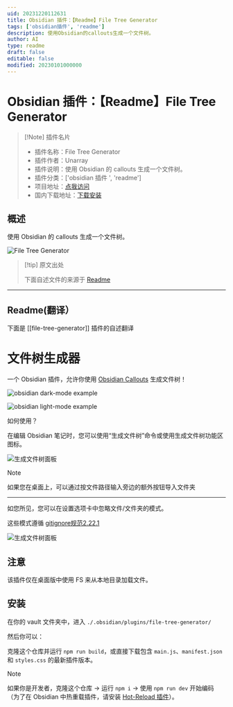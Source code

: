 ```yaml
---
uid: 20231220112631
title: Obsidian 插件：【Readme】File Tree Generator
tags: ['obsidian插件', 'readme']
description: 使用Obsidian的callouts生成一个文件树。
author: AI
type: readme
draft: false
editable: false
modified: 20230101000000
---
```


# Obsidian 插件：【Readme】File Tree Generator

> [!Note] 插件名片
> - 插件名称：File Tree Generator
> - 插件作者：Unarray
> - 插件说明：使用 Obsidian 的 callouts 生成一个文件树。
> - 插件分类：['obsidian 插件 ', 'readme']
> - 项目地址：[点我访问](https://github.com/Unarray/FileTreeGenerator)
> - 国内下载地址：[下载安装](https://pkmer.cn/products/plugin/pluginMarket/?file-tree-generator)

## 概述

使用 Obsidian 的 callouts 生成一个文件树。

![File Tree Generator](https://cdn.pkmer.cn/covers/file-tree-generator.png!pkmer)

> [!tip] 原文出处
>
>下面自述文件的来源于 [Readme](https://ghproxy.net/https://raw.githubusercontent.com/Unarray/FileTreeGenerator/main/README.md)

---

## Readme(翻译）

下面是 [[file-tree-generator]] 插件的自述翻译

# 文件树生成器

一个 Obsidian 插件，允许你使用 [Obsidian Callouts](https://help.obsidian.md/Editing+and+formatting/Callouts) 生成文件树！

![obsidian dark-mode example](https://cdn.pkmer.cn/covers/file-tree-generator_2_0.png!pkmer)

![obsidian light-mode example](https://cdn.pkmer.cn/covers/file-tree-generator_2_1.png!pkmer)

如何使用？

在编辑 Obsidian 笔记时，您可以使用“生成文件树”命令或使用生成文件树功能区图标。</br>

![生成文件树面板](https://cdn.pkmer.cn/covers/file-tree-generator_2_2.png!pkmer)

> [!NOTE]
> 如果您在桌面上，可以通过按文件路径输入旁边的额外按钮导入文件夹

---

如您所见，您可以在设置选项卡中忽略文件/文件夹的模式。</br>

这些模式遵循 [gitignore规范2.22.1](https://git-scm.com/docs/gitignore/2.22.1)

![生成文件树面板](https://cdn.pkmer.cn/covers/file-tree-generator_2_3.png!pkmer)

## 注意

该插件仅在桌面版中使用 FS 来从本地目录加载文件。

## 安装

在你的 vault 文件夹中，进入 `./.obsidian/plugins/file-tree-generator/`

然后你可以：

克隆这个仓库并运行 `npm run build`，或直接下载包含 `main.js`、`manifest.json` 和 `styles.css` 的最新插件版本。

> [!NOTE]
> 如果你是开发者，克隆这个仓库 -> 运行 `npm i` -> 使用 `npm run dev` 开始编码（为了在 Obsidian 中热重载插件，请安装 [Hot-Reload 插件](https://github.com/pjeby/hot-reload)）。